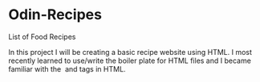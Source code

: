 # Odin-Recipes
List of Food Recipes

In this project I will be creating a basic recipe website using HTML. I most recently learned to use/write the boiler plate for HTML files and I became familiar with the <a> <img> and <body> tags in HTML. 
